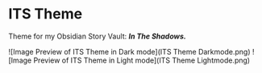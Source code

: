 # ITS Theme

Theme for my Obsidian Story Vault: ***In The Shadows.***

![Image Preview of ITS Theme in Dark mode](ITS Theme Darkmode.png)
![Image Preview of ITS Theme in Light mode](ITS Theme Lightmode.png)